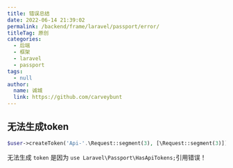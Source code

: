 ```yaml
---
title: 错误总结
date: 2022-06-14 21:39:02
permalink: /backend/frame/laravel/passport/error/
titleTag: 原创
categories: 
  - 后端
  - 框架
  - laravel
  - passport
tags: 
  - null
author: 
  name: 诚城
  link: https://github.com/carveybunt
---
```


## 无法生成token

```php
$user->createToken('Api-'.\Request::segment(3), [\Request::segment(3)])->accessToken;
```

无法生成 `token` 是因为 `use Laravel\Passport\HasApiTokens;`引用错误！

